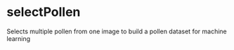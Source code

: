 # selectPollen

Selects multiple pollen from one image to build a pollen dataset for machine learning
